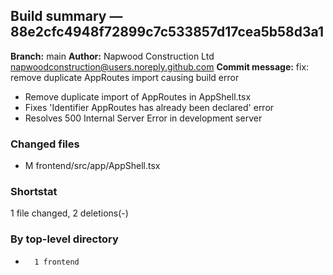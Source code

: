 ## Build summary — 88e2cfc4948f72899c7c533857d17cea5b58d3a1

**Branch:** main **Author:** Napwood Construction Ltd <napwoodconstruction@users.noreply.github.com>
**Commit message:** fix: remove duplicate AppRoutes import causing build error

- Remove duplicate import of AppRoutes in AppShell.tsx
- Fixes 'Identifier AppRoutes has already been declared' error
- Resolves 500 Internal Server Error in development server

### Changed files

- M frontend/src/app/AppShell.tsx

### Shortstat

1 file changed, 2 deletions(-)

### By top-level directory

-       1 frontend
